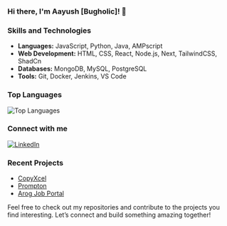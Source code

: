 ### Hi there, I'm Aayush [Bugholic]! 👋

### Skills and Technologies

- **Languages:** JavaScript, Python, Java, AMPscript
- **Web Development:** HTML, CSS, React, Node.js, Next, TailwindCSS, ShadCn
- **Databases:** MongoDB, MySQL, PostgreSQL
- **Tools:** Git, Docker, Jenkins, VS Code

### Top Languages

![Top Languages](https://github-readme-stats.vercel.app/api/top-langs/?username=bugholic&layout=compact&theme=radical)

### Connect with me

[![LinkedIn](https://img.shields.io/badge/LinkedIn-Connect-blue)](https://www.linkedin.com/in/ayuv)

### Recent Projects

- [CopyXcel](https://github.com/bugholic/copyxcel) 
- [Prompton](https://github.com/bugholic/Prompton) 
- [Arog Job Portal](https://github.com/bugholic/jobPortalTS) 

Feel free to check out my repositories and contribute to the projects you find interesting. Let’s connect and build something amazing together!
